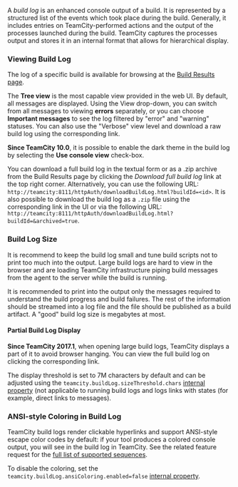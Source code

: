 [//]: # (title: Build Log)
[//]: # (auxiliary-id: Build Log)

A _build log_ is an enhanced console output of a build. It is represented by a structured list of the events which took place during the build. Generally, it includes entries on TeamCity\-performed actions and the output of the processes launched during the build. TeamCity captures the processes output and stores it in an internal format that allows for hierarchical display.

<tag-list of="chapter" mode="tree" depth="4"/>

### Viewing Build Log

The log of a specific build is available for browsing at the [Build Results page](working-with-build-results.md#Build+Log). 

The __Tree view__ is the most capable view provided in the web UI. By default, all messages are displayed. Using the View drop\-down, you can switch from all messages to viewing __errors__ separately, or you can choose __Important messages__ to see the log filtered by "error" and "warning" statuses. You can also use the "Verbose" view level and download a raw build log using the corresponding link.

__Since TeamCity 10.0__, it is possible to enable the dark theme in the build log by selecting the  __Use console view__ check\-box.

You can download a full build log in the textual form or as a .zip archive  from the Build Results page by clicking the _Download full build log_ link at the top right corner. Alternatively, you can use the following URL: `http://teamcity:8111/httpAuth/downloadBuildLog.html?buildId=<id>`. It is also possible to download the build log as a `.zip` file using the corresponding link in the UI or via the following URL: `http://teamcity:8111/httpAuth/downloadBuildLog.html?buildId=&archived=true`. 

### Build Log Size

It is recommend to keep the build log small and tune build scripts not to print too much into the output. Large build logs are hard to view in the browser and are loading TeamCity infrastructure piping build messages from the agent to the server while the build is running.

It is recommended to print into the output only the messages required to understand the build progress and build failures. The rest of the information should be streamed into a log file and the file should be published as a build artifact. A "good" build log size is megabytes at most.

#### Partial Build Log Display

__Since TeamCity 2017.1__, when opening large build logs, TeamCity displays a part of it to avoid browser hanging. You can view the full build log on clicking the corresponding link.

The display threshold is set to 7M characters by default and can be adjusted using the `teamcity.buildLog.sizeThreshold.chars` [internal property](configuring-teamcity-server-startup-properties.md) (not applicable to running build logs and logs links with states (for example, direct links to messages).

### ANSI-style Coloring in Build Log

TeamCity build logs render clickable hyperlinks and support ANSI\-style escape color codes by default: if your tool produces a colored console output, you will see in the build log in TeamCity. See the related feature request for the [full list of supported sequences](https://youtrack.jetbrains.com/issue/TW-23760#comment=27-1021150).

To disable the coloring, set the `teamcity.buildLog.ansiColoring.enabled=false` [internal property](configuring-teamcity-server-startup-properties.md#TeamCity+internal+properties). 